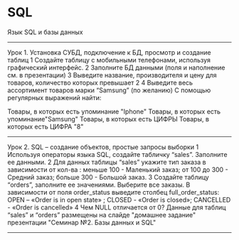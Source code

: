 # SQL
Язык SQL и базы данных
_______________________
Урок 1. Установка СУБД, подключение к БД, просмотр и создание таблиц
1 Создайте таблицу с мобильными телефонами, используя графический интерфейс. 
2 Заполните БД данными (поля и наполнение см. в презентации)
3 Выведите название, производителя и цену для товаров, количество которых превышает 2
4 Выведите весь ассортимент товаров марки “Samsung”
(по желанию) С помощью регулярных выражений найти:

Товары, в которых есть упоминание "Iphone"
Товары, в которых есть упоминание"Samsung"
Товары, в которых есть ЦИФРЫ
Товары, в которых есть ЦИФРА "8"
_________________________

Урок 2. SQL – создание объектов, простые запросы выборки
1 Используя операторы языка SQL, создайте табличку “sales”. Заполните ее данными.
2 Для данных таблицы “sales” укажите тип заказа в зависимости от кол-ва : меньше 100 - Маленький заказ; от 100 до 300 - Средний заказ; больше 300 - Большой заказ.
3 Создайте таблицу “orders”, заполните ее значениями. Выберите все заказы. В зависимости от поля order_status выведите столбец full_order_status: OPEN – «Order is in open state» ; CLOSED - «Order is closed»; CANCELLED - «Order is cancelled»
4 Чем NULL отличается от 0?
Данные для таблиц “sales” и “orders” размещены на слайде "домашнее задание" презентации "Семинар №2. Базы данных и SQL"
__________________________